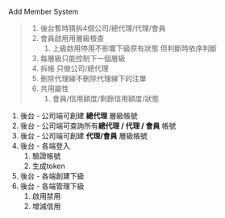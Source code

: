 Add Member System

> 1.  後台暫時猜拆4個公司/總代理/代理/會員
> 2. 會員啟用用層級檢查
>     1. 上級啟用停用不影響下級原有狀態 但判斷時依序判斷
> 3. 每層級只能控制下一個層級
> 4. 拆帳 只做公司/總代理
> 5. 刪除代理線不刪除代理線下的注單
> 6.  共用屬性
>     1.  會員/信用額度/剩餘信用額度/狀態

1. 後台 - 公司端可創建 **總代理** 層級帳號
2. 後台 - 公司端可查詢所有**總代理 / 代理 / 會員** 帳號
3. 後台 - 公司端可創建 **代理/會員** 層級帳號
4. 後台 - 各端登入
    1. 驗證帳號
    2. 生成token
5. 後台 - 各端創建下級
6. 後台 - 各端管理下級
    1. 啟用禁用
    2. 增減信用


